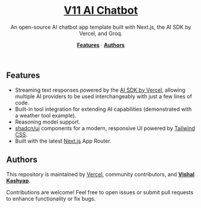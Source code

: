 <a href="https://ai-sdk-starter-groq.vercel.app">
  <h1 align="center">V11 AI Chatbot</h1>
</a>

<p align="center">
  An open-source AI chatbot app template built with Next.js, the AI SDK by Vercel, and Groq.
</p>

<p align="center">
  <a href="#features"><strong>Features</strong></a> ·
  <a href="#authors"><strong>Authors</strong></a>
</p>
<br/>

## Features

- Streaming text responses powered by the [AI SDK by Vercel](https://sdk.vercel.ai/docs), allowing multiple AI providers to be used interchangeably with just a few lines of code.
- Built-in tool integration for extending AI capabilities (demonstrated with a weather tool example).
- Reasoning model support.
- [shadcn/ui](https://ui.shadcn.com/) components for a modern, responsive UI powered by [Tailwind CSS](https://tailwindcss.com).
- Built with the latest [Next.js](https://nextjs.org) App Router.

## Authors

This repository is maintained by [Vercel](https://vercel.com), community contributors, and **[Vishal Kashyap](https://www.linkedin.com/in/vishal-kashyap-68535a253)**.

Contributions are welcome! Feel free to open issues or submit pull requests to enhance functionality or fix bugs.
